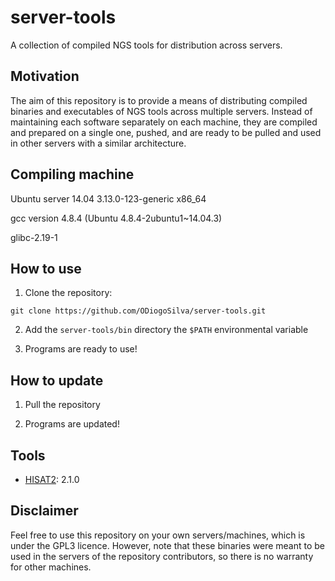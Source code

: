 # server-tools

A collection of compiled NGS tools for distribution across servers.

## Motivation

The aim of this repository is to provide a means of distributing compiled binaries and executables of NGS tools across multiple servers. Instead of maintaining each software separately on each machine, they are compiled and prepared on a single one, pushed, and are ready to be pulled and used in other servers with a similar architecture.

## Compiling machine

Ubuntu server 14.04 3.13.0-123-generic x86_64

gcc version 4.8.4 (Ubuntu 4.8.4-2ubuntu1~14.04.3)

glibc-2.19-1

## How to use

1. Clone the repository:

```
git clone https://github.com/ODiogoSilva/server-tools.git
```

2. Add the `server-tools/bin` directory the `$PATH` environmental variable

3. Programs are ready to use!

## How to update

1. Pull the repository

2. Programs are updated!


## Tools

- [HISAT2](https://ccb.jhu.edu/software/hisat2/index.shtml): 2.1.0

## Disclaimer

Feel free to use this repository on your own servers/machines, which is under the GPL3 licence. However, note that these binaries were meant to be used in the servers of the repository contributors, so there is no warranty for other machines. 
